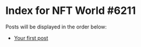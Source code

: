 # Index for NFT World #6211
Posts will be displayed in the order below:

- [Your first post](./001-first.md)

